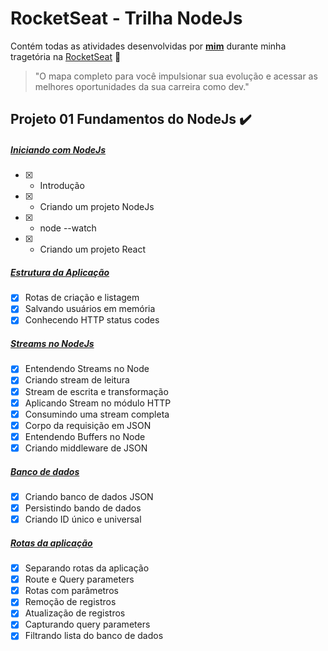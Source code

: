 # RocketSeat - Trilha NodeJs

Contém todas as atividades desenvolvidas por __[mim](https://www.linkedin.com/in/viniciusmaclters/)__ durante minha tragetória na [RocketSeat](https://www.rocketseat.com.br/) :rocket:

>"O mapa completo para você impulsionar sua evolução e acessar as melhores oportunidades da sua carreira como dev."

## Projeto 01 Fundamentos do NodeJs :heavy_check_mark:

##### [Iniciando com NodeJs]([https://github.com/viniciusmaclters/ignite-trilha-reactjs](https://github.com/viniciusmaclters/nodejs-ignite/new/main?readme=1))
- [x] - Introdução
- [x] - Criando um projeto NodeJs 
- [x] - node --watch
- [x] - Criando um projeto React

##### [Estrutura da Aplicação]([https://github.com/viniciusmaclters/ignite-trilha-reactjs](https://github.com/viniciusmaclters/nodejs-ignite/new/main?readme=1))
- [x] Rotas de criação e listagem
- [x] Salvando usuários em memória
- [x] Conhecendo HTTP status codes

##### [Streams no NodeJs]([https://github.com/viniciusmaclters/ignite-trilha-reactjs](https://github.com/viniciusmaclters/nodejs-ignite/new/main?readme=1))
- [x] Entendendo Streams no Node
- [x] Criando stream de leitura
- [x] Stream de escrita e transformação
- [x] Aplicando Stream no módulo HTTP
- [x] Consumindo uma stream completa
- [x] Corpo da requisição em JSON
- [x] Entendendo Buffers no Node
- [x] Criando middleware de JSON

##### [Banco de dados]([https://github.com/viniciusmaclters/ignite-trilha-reactjs](https://github.com/viniciusmaclters/nodejs-ignite/new/main?readme=1))
- [x] Criando banco de dados JSON
- [x] Persistindo bando de dados
- [x] Criando ID único e universal

##### [Rotas da aplicação]([https://github.com/viniciusmaclters/ignite-trilha-reactjs](https://github.com/viniciusmaclters/nodejs-ignite/new/main?readme=1))
- [x] Separando rotas da aplicação
- [x] Route e Query parameters
- [x] Rotas com parâmetros
- [x] Remoção de registros
- [x] Atualização de registros
- [x] Capturando query parameters
- [x] Filtrando lista do banco de dados
